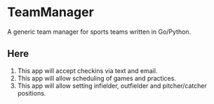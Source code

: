 # TeamManager
A generic team manager for sports teams written in Go/Python.

## Here

1. This app will accept checkins via text and email.
1. This app will allow scheduling of games and practices.
1. This app will allow setting infielder, outfielder and pitcher/catcher positions.
